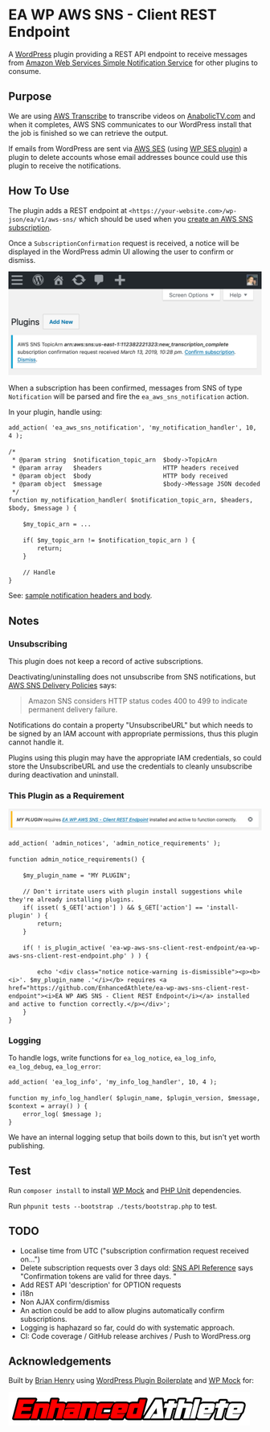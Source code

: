 # EA WP AWS SNS - Client REST Endpoint

A [WordPress](https://aws.amazon.com/transcribe/) plugin providing a REST API endpoint to receive messages from [Amazon Web Services Simple Notification Service](https://aws.amazon.com/sns/) for other plugins to consume.

## Purpose

We are using [AWS Transcribe](https://aws.amazon.com/transcribe/) to transcribe videos on [AnabolicTV.com](https://anabolictv.com) and when it completes, AWS SNS communicates to our WordPress install that the job is finished so we can retrieve the output.

If emails from WordPress are sent via [AWS SES](https://aws.amazon.com/ses/) (using [WP SES plugin](https://wordpress.org/plugins/wp-ses/)) a plugin to delete accounts whose email addresses bounce could use this plugin to receive the notifications.

## How To Use

The plugin adds a REST endpoint at `<https://your-website.com>/wp-json/ea/v1/aws-sns/` which should be used when you [create an AWS SNS subscription](https://console.aws.amazon.com/sns/v3/home#/create-subscription).

Once a `SubscriptionConfirmation` request is received, a notice will be displayed in the WordPress admin UI allowing the user to confirm or dismiss.

![Confirm Subscription](./assets/confirm_subscription_notice.png "Confirm Subscription")

When a subscription has been confirmed, messages from SNS of type `Notification` will be parsed and fire the `ea_aws_sns_notification` action. 

In your plugin, handle using:

```
add_action( 'ea_aws_sns_notification', 'my_notification_handler', 10, 4 );

/*
 * @param string  $notification_topic_arn  $body->TopicArn
 * @param array   $headers                 HTTP headers received
 * @param object  $body                    HTTP body received
 * @param object  $message                 $body->Message JSON decoded
 */
function my_notification_handler( $notification_topic_arn, $headers, $body, $message ) {

	$my_topic_arn = ...

	if( $my_topic_arn != $notification_topic_arn ) {
		return;
	}
	
	// Handle
}
```

See: [sample notification headers and body](tests/data/notification.json).

## Notes

### Unsubscribing

This plugin does not keep a record of active subscriptions.

Deactivating/uninstalling does not unsubscribe from SNS notifications, but 
[AWS SNS Delivery Policies](https://docs.aws.amazon.com/sns/latest/dg/DeliveryPolicies.html) says:

> Amazon SNS considers HTTP status codes 400 to 499 to indicate permanent delivery failure. 

Notifications do contain a property "UnsubscribeURL" but which needs to be signed by an IAM account with appropriate permissions, thus this plugin cannot handle it.

Plugins using this plugin may have the appropriate IAM credentials, so could store the UnsubscribeURL and use the credentials to cleanly unsubscribe during deactivation and uninstall.

### This Plugin as a Requirement

![Plugin as a Requirement](./assets/plugin_as_requirement.png "Plugin as a Requirement")

```
add_action( 'admin_notices', 'admin_notice_requirements' );

function admin_notice_requirements() {

	$my_plugin_name = "MY PLUGIN";

	// Don't irritate users with plugin install suggestions while they're already installing plugins.
	if( isset( $_GET['action'] ) && $_GET['action'] == 'install-plugin' ) {
		return;
	}

	if( ! is_plugin_active( 'ea-wp-aws-sns-client-rest-endpoint/ea-wp-aws-sns-client-rest-endpoint.php' ) ) {

		echo '<div class="notice notice-warning is-dismissible"><p><b><i>'. $my_plugin_name .'</i></b> requires <a href="https://github.com/EnhancedAthlete/ea-wp-aws-sns-client-rest-endpoint"><i>EA WP AWS SNS - Client REST Endpoint</i></a> installed and active to function correctly.</p></div>';
	}
}
```

### Logging

To handle logs, write functions for `ea_log_notice`, `ea_log_info`, `ea_log_debug`, `ea_log_error`:

```
add_action( 'ea_log_info', 'my_info_log_handler', 10, 4 );

function my_info_log_handler( $plugin_name, $plugin_version, $message, $context = array() ) {
	error_log( $message );
}
```

We have an internal logging setup that boils down to this, but isn't yet worth publishing.

## Test

Run `composer install` to install [WP Mock](https://github.com/10up/wp_mock) and [PHP Unit](https://github.com/sebastianbergmann/phpunit) dependencies.

Run `phpunit tests --bootstrap ./tests/bootstrap.php` to test.

## TODO

* Localise time from UTC ("subscription confirmation request received on...")
* Delete subscription requests over 3 days old: [SNS API Reference](https://docs.aws.amazon.com/sns/latest/api/API_Subscribe.html) says 
"Confirmation tokens are valid for three days. "
* Add REST API 'description' for OPTION requests
* i18n
* Non AJAX confirm/dismiss
* An action could be add to allow plugins automatically confirm subscriptions.
* Logging is haphazard so far, could do with systematic approach.
* CI: Code coverage / GitHub release archives / Push to WordPress.org

## Acknowledgements

Built by [Brian Henry](https://BrianHenry.ie) using [WordPress Plugin Boilerplate](https://wppb.me/) and [WP Mock](https://github.com/10up/wp_mock) for:

[![Enhanced Athlete](./assets/Enhanced_Athlete.png "Enhanced Athlete")](https://EnhancedAthlete.com)